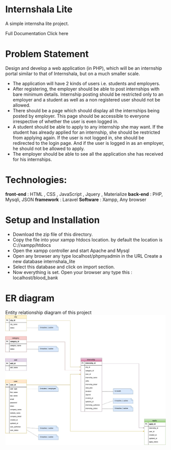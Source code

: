 # Internshala Lite
A simple internsha lite project.

Full Documentation Click here 

# Problem Statement
Design and develop a web application (in PHP), which will be an internship portal similar to that of Internshala, but on a much smaller scale. 
 
* The application will have 2 kinds of users i.e. students and employers.
* After registering, the employer should be able to post internships with bare minimum details. Internship posting should be restricted only to an employer and a student as well as a non registered user should not be allowed.
* There should be a page which should display all the internships being posted by employer. This page should be accessible to everyone irrespective of whether the user is even logged in.
* A student should be able to apply to any internship she may want. If the student has already applied for an internship, she should be restricted from applying again. If the user is not logged in, she should be redirected to the login page. And if the user is logged in as an employer, he should not be allowed to apply.
* The employer should be able to see all the application she has received for his internships.

# Technologies:
**front-end** : HTML , CSS , JavaScript , Jquery , Materialize
**back-end** : PHP, Mysqli, JSON
**framework** : Laravel
**Software** : Xampp, Any browser

# Setup and Installation
* Download the zip file of this directory.
* Copy the file into your xampp htdocs location. by default the location is C://xampp/htdocs
* Open the xampp controller and start Apache and Mysql
* Open any browser any type localhost/phpmyadmin in the URL
Create a new database internshala_lite
* Select this database and click on import section.
* Now everything is set. Open your browser any type this : localhost/blood_bank

# ER diagram
Entity relationship diagram of this project
![er_diagram](snapshot/internshala_lite_er.jpg)